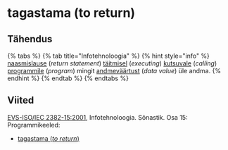 # tagastama (to return)

## Tähendus

{% tabs %}
{% tab title="Infotehnoloogia" %}
{% hint style="info" %}
[naasmislause](naasmislause-return-statement.md) (_return statement_)  [täitmisel](taeitmine-execution.md) (_executing_)  [kutsuvale](kutse-call.md) (_calling_) [programmile](programm-program.md) (_program_) mingit [andmeväärtust](andmevaeaertus-data-value.md) (_data value_) üle andma.
{% endhint %}
{% endtab %}
{% endtabs %}

## Viited

[EVS-ISO/IEC 2382-15:2001](https://www.evs.ee/et/evs-iso-iec-2382-15-2001), Infotehnoloogia. Sõnastik. Osa 15: Programmikeeled:

* [tagastama (_to return_)](https://www.eki.ee/dict/its/index.cgi?Q=D346AA12-6C03-1014-88DC-FC5F0DBED45A\&F=GUID\&C01=1\&C02=0\&C10=1)
